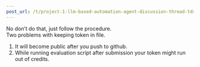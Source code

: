 ```yaml
---
post_url: /t/project-1-llm-based-automation-agent-discussion-thread-tds-jan-2025/164277/455
---
```

No don’t do that, just follow the procedure.  
Two problems with keeping token in file.

1. It will become public after you push to github.
2. While running evaluation script after submission your token might run out of credits.